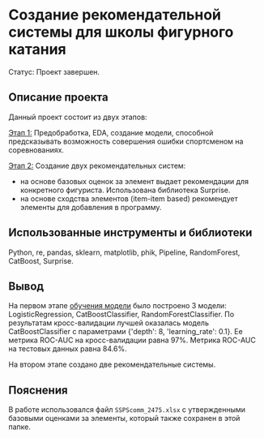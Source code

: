 # Создание рекомендательной системы для школы фигурного катания
Статус: Проект завершен.

## Описание проекта
Данный проект состоит из двух этапов:

[Этап 1:](sportsman_error_prediction/sportsman_error_prediction) Предобработка, EDA, создание модели, способной предсказывать возможность совершения ошибки спортсменом на соревнованиях.

[Этап 2:](sportsman_error_prediction/recsys_test) Создание двух рекомендательных систем:
   - на основе базовых оценок за элемент выдает рекомендации для конкретного фигуриста. Использована библиотека Surprise.
   - на основе сходства элементов (item-item based) рекомендует элементы для добавления в программу.

## Использованные инструменты и библиотеки
Python, re, pandas, sklearn, matplotlib, phik, Pipeline, RandomForest, CatBoost, Surprise.

## Вывод
На первом этапе <u>обучения модели</u> было построено 3 модели: LogisticRegression, CatBoostClassifier, RandomForestClassifier.
По результатам кросс-валидации лучшей оказалась модель CatBoostClassifier с параметрами {'depth': 8, 'learning_rate': 0.1}. Ее метрика ROC-AUC на кросс-валидации равна 97%. Метрика ROC-AUC на тестовых данных равна 84.6%.

На втором этапе создано две рекомендательные системы.

## Пояснения
В работе использовался файл `SSPScomm_2475.xlsx` с утвержденными базовыми оценками за элементы, который также сохранен в этой папке.
